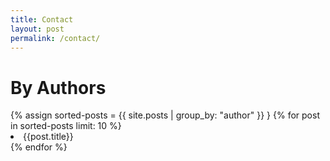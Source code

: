 ```yaml
---
title: Contact
layout: post
permalink: /contact/
---
```


<h1 class="headline">By Authors</h1>
{% assign sorted-posts = {{ site.posts | group_by: "author" }} } 
 {% for post in sorted-posts limit: 10 %}
<li >{{post.title}}</li>
 {% endfor %}



<!--{% assign sorted-posts = site.posts  | group_by : “author” } 
 {% for post in sorted-posts limit: 10 %}
<li >{{post.title}}</li>
 {% endfor %}-->
 
<!-- {% for post in site.posts %}
<h3><a href="{{post.url | prepend: site.baseurl}}">{{post.author}}</a></h3>
{% endfor %} -->

<!--{% assign sorted-posts = site.posts | where: "author","adarsha" %}
{% for post in sorted-posts limit: 10 %}
<li>{{post.title}}</li>
{% endfor %}-->

<!-- {% assign sorted-posts = site.posts | where: "author","deepak basrur" %}
{% for post in sorted-posts limit: 10 %}
<li>{{post.author}}</li>
{% endfor %} -->



